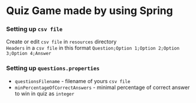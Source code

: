 # Quiz Game made by using Spring

### Setting up ``csv file``
Create or edit ``csv file`` in ``resources`` directory\
``Headers`` in a ``csv file`` in this format ``Question;Option 1;Option 2;Option 3;Option 4;Answer``

### Setting up ``questions.properties``
- ``questionsFilename`` - filename of yours ``csv file``
- ``minPercentageOfCorrectAnswers`` - minimal percentage of correct answer to win in quiz as ``integer``
